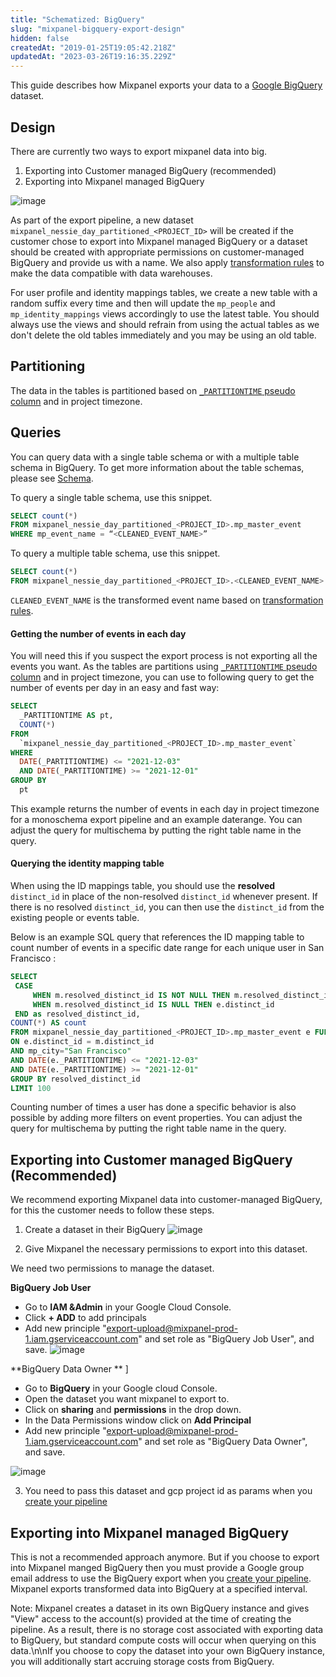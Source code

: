 ```yaml
---
title: "Schematized: BigQuery"
slug: "mixpanel-bigquery-export-design"
hidden: false
createdAt: "2019-01-25T19:05:42.218Z"
updatedAt: "2023-03-26T19:16:35.229Z"
---
```

This guide describes how Mixpanel exports your data to a [Google BigQuery](https://cloud.google.com/bigquery/) dataset.  
## Design

There are currently two ways to export mixpanel data into big.
1. Exporting into Customer managed BigQuery (recommended)
2. Exporting into Mixpanel managed BigQuery  

![image](https://user-images.githubusercontent.com/2077899/230698685-c02cb9a1-d66f-42a7-8063-8e78b79e7b1f.png)


As part of the export pipeline, a new dataset `mixpanel_nessie_day_partitioned_<PROJECT_ID>` will be created if the customer chose to export into Mixpanel managed BigQuery or a dataset should be created with appropriate permissions on customer-managed BigQuery and provide us with a name. We also apply [transformation rules](doc:schematized-export-pipeline#transformation-rules) to make the data compatible with data warehouses. 

For user profile and identity mappings tables, we create a new table with a random suffix every time and then will update the `mp_people` and `mp_identity_mappings` views accordingly to use the latest table. You should always use the views and should refrain from using the actual tables as we don't delete the old tables immediately and you may be using an old table.

## Partitioning
The data in the tables is partitioned based on [`_PARTITIONTIME` pseudo column](https://cloud.google.com/bigquery/docs/querying-partitioned-tables#ingestion-time_partitioned_table_pseudo_columns) and in project timezone.

## Queries
You can query data with a single table schema or with a multiple table schema in BigQuery. To get more information about the table schemas, please see [Schema](doc:schematized-export-pipeline#schema).

To query a single table schema, use this snippet.
```sql
SELECT count(*)
FROM mixpanel_nessie_day_partitioned_<PROJECT_ID>.mp_master_event
WHERE mp_event_name = “<CLEANED_EVENT_NAME>”
```

To query a multiple table schema, use this snippet.
```sql
SELECT count(*)
FROM mixpanel_nessie_day_partitioned_<PROJECT_ID>.<CLEANED_EVENT_NAME>
```

`CLEANED_EVENT_NAME` is the transformed event name based on [transformation rules](doc:schematized-export-pipeline#transformation-rules).

#### Getting the number of events in each day
You will need this if you suspect the export process is not exporting all the events you want. As the tables are partitions using  [`_PARTITIONTIME` pseudo column](https://cloud.google.com/bigquery/docs/querying-partitioned-tables#ingestion-time_partitioned_table_pseudo_columns) and in project timezone, you can use to following query to get the number of events per day in an easy and fast way:

```sql
SELECT
  _PARTITIONTIME AS pt,
  COUNT(*)
FROM
  `mixpanel_nessie_day_partitioned_<PROJECT_ID>.mp_master_event`
WHERE
  DATE(_PARTITIONTIME) <= "2021-12-03"
  AND DATE(_PARTITIONTIME) >= "2021-12-01"
GROUP BY
  pt
```

This example returns the number of events in each day in project timezone for a monoschema export pipeline and an example daterange. You can adjust the query for multischema by putting the right table name in the query.

#### Querying the identity mapping table

When using the ID mappings table, you should use the **resolved** `distinct_id` in place of the non-resolved `distinct_id` whenever present. If there is no resolved `distinct_id`, you can then use the `distinct_id` from the existing people or events table.

Below is an example SQL query that references the ID mapping table to count number of events in a specific date range for each unique user in San Francisco :

```sql
SELECT
 CASE
     WHEN m.resolved_distinct_id IS NOT NULL THEN m.resolved_distinct_id
     WHEN m.resolved_distinct_id IS NULL THEN e.distinct_id
 END as resolved_distinct_id,
COUNT(*) AS count
FROM mixpanel_nessie_day_partitioned_<PROJECT_ID>.mp_master_event e FULL OUTER JOIN mixpanel_nessie_day_partitioned_<PROJECT_ID>.mp_identity_mappings_data_view m
ON e.distinct_id = m.distinct_id
AND mp_city="San Francisco"
AND DATE(e._PARTITIONTIME) <= "2021-12-03"
AND DATE(e._PARTITIONTIME) >= "2021-12-01"
GROUP BY resolved_distinct_id
LIMIT 100
```

Counting number of times a user has done a specific behavior is also possible by adding more filters on event properties. You can adjust the query for multischema by putting the right table name in the query.

## Exporting into Customer managed BigQuery (Recommended)
We recommend exporting Mixpanel data into customer-managed BigQuery, for this the customer needs to follow these steps.
1. Create a dataset in their BigQuery
![image](https://user-images.githubusercontent.com/2077899/230698727-1216833e-8321-46de-a388-8b554a00938c.png)

2. Give Mixpanel the necessary permissions to export into this dataset.

We need two permissions to manage the dataset. 

**BigQuery Job User**
  * Go to **IAM &Admin** in your Google Cloud Console.
  * Click **+ ADD** to add principals
  * Add new principle "export-upload@mixpanel-prod-1.iam.gserviceaccount.com" and set role as "BigQuery Job User", and save.
![image](https://user-images.githubusercontent.com/2077899/230698732-4dadbccf-1eeb-4e64-a6c7-8926eb49e5cc.png)

**BigQuery Data Owner **
      ]
  * Go to **BigQuery** in your Google cloud Console.
  * Open the dataset you want mixpanel to export to.
  * Click on **sharing** and **permissions** in the drop down. 
  * In the Data Permissions window click on **Add Principal** 
  * Add new principle "export-upload@mixpanel-prod-1.iam.gserviceaccount.com" and set role as "BigQuery Data Owner", and save.

![image](https://user-images.githubusercontent.com/2077899/230698735-972aedb5-1352-4ebc-82c4-ef075679779b.png)

3. You need to pass this dataset and gcp project id as params when you [create your pipeline](ref:create-warehouse-pipeline)

## Exporting into Mixpanel managed BigQuery

This is not a recommended approach anymore. But if you choose to export into Mixpanel manged BigQuery then you must provide a Google group email address to use the BigQuery export when you [create your pipeline](ref:create-warehouse-pipeline). Mixpanel exports transformed data into BigQuery at a specified interval. 

Note: Mixpanel creates a dataset in its own BigQuery instance and gives \"View\" access to the account(s) provided at the time of creating the pipeline. As a result, there is no storage cost associated with exporting data to BigQuery, but standard compute costs will occur when querying on this data.\n\nIf you choose to copy the dataset into your own BigQuery instance, you will additionally start accruing storage costs from BigQuery.
